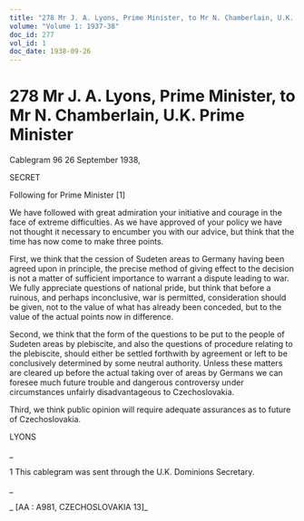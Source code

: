 ```yaml
---
title: "278 Mr J. A. Lyons, Prime Minister, to Mr N. Chamberlain, U.K. Prime Minister"
volume: "Volume 1: 1937-38"
doc_id: 277
vol_id: 1
doc_date: 1938-09-26
---
```


# 278 Mr J. A. Lyons, Prime Minister, to Mr N. Chamberlain, U.K. Prime Minister

Cablegram 96 26 September 1938,

SECRET

Following for Prime Minister [1]

We have followed with great admiration your initiative and courage in the face of extreme difficulties. As we have approved of your policy we have not thought it necessary to encumber you with our advice, but think that the time has now come to make three points.

First, we think that the cession of Sudeten areas to Germany having been agreed upon in principle, the precise method of giving effect to the decision is not a matter of sufficient importance to warrant a dispute leading to war. We fully appreciate questions of national pride, but think that before a ruinous, and perhaps inconclusive, war is permitted, consideration should be given, not to the value of what has already been conceded, but to the value of the actual points now in difference.

Second, we think that the form of the questions to be put to the people of Sudeten areas by plebiscite, and also the questions of procedure relating to the plebiscite, should either be settled forthwith by agreement or left to be conclusively determined by some neutral authority. Unless these matters are cleared up before the actual taking over of areas by Germans we can foresee much future trouble and dangerous controversy under circumstances unfairly disadvantageous to Czechoslovakia.

Third, we think public opinion will require adequate assurances as to future of Czechoslovakia.

LYONS

_

1 This cablegram was sent through the U.K. Dominions Secretary.

_

_ [AA : A981, CZECHOSLOVAKIA 13]_
